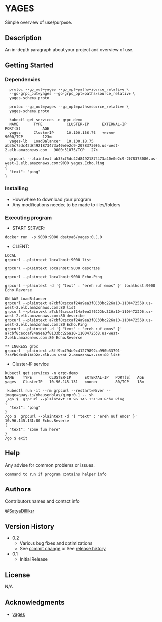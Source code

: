 # YAGES

Simple overview of use/purpose.

## Description

An in-depth paragraph about your project and overview of use.

## Getting Started

### Dependencies

```
  protoc --go_out=yages --go_opt=paths=source_relative \
  --go-grpc_out=yages --go-grpc_opt=paths=source_relative \
  yages-schema.proto
```

```
  protoc --go_out=yages --go_opt=paths=source_relative \
  yages-schema.proto
```

```
  kubectl get services -n grpc-demo
  NAME       TYPE           CLUSTER-IP      EXTERNAL-IP                                                               PORT(S)          AGE
  yages      ClusterIP      10.100.136.76   <none>                                                                    9000/TCP         123m
  yages-lb   LoadBalancer   10.100.18.75    ab35c75dc42d84921873473a40e0e2c9-2078373086.us-west-2.elb.amazonaws.com   9000:31075/TCP   27m
```

```
  grpcurl --plaintext ab35c75dc42d84921873473a40e0e2c9-2078373086.us-west-2.elb.amazonaws.com:9000 yages.Echo.Ping
{
  "text": "pong"
}
```

### Installing

* How/where to download your program
* Any modifications needed to be made to files/folders

### Executing program

* START SERVER:
```
docker run  -p 9000:9000 dsatya6/yages:0.1.0
```

* CLIENT:


```
LOCAL
grpcurl --plaintext localhost:9000 list

grpcurl --plaintext localhost:9000 describe

grpcurl --plaintext localhost:9000 Echo.Ping

grpcurl --plaintext -d '{ "text" : "ereh nuf emos" }' localhost:9000 Echo.Reverse
```


```
ON AWS LoadBalancer
grpcurl --plaintext a7cbf8ceccaf24a9ea3f8133bc226a10-1100472558.us-west-2.elb.amazonaws.com:80 list
grpcurl --plaintext a7cbf8ceccaf24a9ea3f8133bc226a10-1100472558.us-west-2.elb.amazonaws.com:80 describe
grpcurl --plaintext a7cbf8ceccaf24a9ea3f8133bc226a10-1100472558.us-west-2.elb.amazonaws.com:80 Echo.Ping
grpcurl --plaintext -d '{ "text" : "ereh nuf emos" }' a7cbf8ceccaf24a9ea3f8133bc226a10-1100472558.us-west-2.elb.amazonaws.com:80 Echo.Reverse

** INGRESS grpc
grpcurl --plaintext a5ff9bc794c9c412798924a990b33791-7c4fb9dc4b1b492e.elb.us-west-2.amazonaws.com:80 list
```

* Cluster-IP service
```
kubectl get services -n grpc-demo
NAME    TYPE        CLUSTER-IP      EXTERNAL-IP   PORT(S)   AGE
yages   ClusterIP   10.96.145.131   <none>        80/TCP    18m

 kubectl run -it --rm grpcurl --restart=Never --image=quay.io/mhausenblas/gump:0.1 -- sh
 /go $  grpcurl --plaintext 10.96.145.131:80 Echo.Ping
{
  "text": "pong"
}
/go $  grpcurl --plaintext -d '{ "text" : "ereh nuf emos" }' 10.96.145.131:80 Echo.Reverse
{
  "text": "some fun here"
}
/go $ exit
```

## Help

Any advise for common problems or issues.
```
command to run if program contains helper info
```

## Authors

Contributors names and contact info

[@SatyaDillikar](https://twitter.com/SatyaDillikar)

## Version History

* 0.2
    * Various bug fixes and optimizations
    * See [commit change]() or See [release history]()
* 0.1
    * Initial Release

## License

N/A

## Acknowledgments
* [yages](https://github.com/mhausenblas/yages)